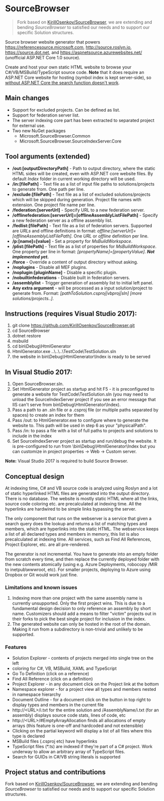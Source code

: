# SourceBrowser

> Fork based on [KirillOsenkov/SourceBrowser](https://github.com/KirillOsenkov/SourceBrowser), we are extending and bending *SourceBrowser* to satisfied our needs and to support our specific Solution structures.

Source browser website generator that powers https://referencesource.microsoft.com, http://source.roslyn.io, https://source.dot.net, and https://aspnetsource.azurewebsites.net/ (unofficial ASP.NET Core 1.0 source).

Create and host your own static HTML website to browse your C#/VB/MSBuild/TypeScript source code. **Note** that it does require an ASP.NET Core website for hosting (symbol index is kept server-side), so [without ASP.NET Core the search function doesn't work](https://github.com/KirillOsenkov/SourceBrowser/wiki/Architecture#server-side).

## Main changes

* Support for excluded projects. Can be defined as list.
* Support for federation server list.
* The server indexing core part has been extracted to separated project for external use.
* Two new NuGet packages
  * Microsoft.SourceBrowser.Common
  * Microsoft.SourceBrowser.SourceIndexServer.Core

## Tool arguments (extended)

* **/out:[outputDirectoryPath]** - Path to output directory, where the static HTML sides will be created, even with ASP&#46;NET core website files. By default *Index* folder in current working directory will be used.
* **/in:[filePath]** - Text file as a list of input file paths to solutions/projects to generate from. One path per line.
* **/exclude:[filePath]** - Text file as a list of excluded solutions/projects which will be skipped during generation. Project file names with extension. One project file name per line.
* **/federation:[serverUrl]** - Specify URL to a new federation server.
* **/offlinefederation:[serverUrl]=[offlineAssemblyListFilePath]** - Specify a new federation server as a offline assembly list.
* **/fedlist:[filePath]** - Text file as a list of federation servers. Supported are *URLs* and offline definitions in format: *offline:[serverUrl]=[offlineAssemblyListFilePath]*. One *URL* or *offline* definition per line.
* **/p:[name]=[value]** - Set a property for *MsBuildWorkspace*.
* **/plist:[filePath]** - Text file as a list of properties for *MsBuildWorkspace*. One property per line in format: *[propertyName]=[propertyValue]*. ***Not implemented yet.***
* **/force** - Override a content of output directory without asking.
* **/noplugins** - Disable all MEF plugins.
* **/noplugin:[pluginName]** - Disable a specific plugin.
* **/nobuiltinfederations** - Disable built in federation servers.
* **/assemblylist** - Trigger generation of assembly list to initial left panel.
* **Any extra argument** - will be processed as a input solution/project to generate from. Format: *[pathToSolution.csproj|vbproj|sln] [more solutions/projects..]*.

## Instructions (requires Visual Studio 2017):
 1. git clone https://github.com/KirillOsenkov/SourceBrowser.git
 2. cd SourceBrowser
 3. dotnet restore
 4. msbuild
 5. cd bin\Debug\HtmlGenerator
 6. HtmlGenerator.exe ..\\..\\..\TestCode\TestSolution.sln
 7. the website in bin\Debug\HtmlGenerator\Index is ready to be served

## In Visual Studio 2017:
 1. Open SourceBrowser.sln.
 2. Set HtmlGenerator project as startup and hit F5 - it is preconfigured to generate a website for TestCode\TestSolution.sln (you may need to unload the SourceIndexServer project if you see an error message that IIS can't serve from bin\Debug\HtmlGenerator\Index). 
 3. Pass a path to an .sln file or a .csproj file (or multiple paths separated by spaces) to create an index for them
 4. Pass /out:<path> to HtmlGenerator.exe to configure where to generate the website to. This path will be used in step 6 as your "physicalPath".
 5. Pass /in:<path> to pass a file with a list of full paths to projects and solutions to include in the index
 6. Set SourceIndexServer project as startup and run/debug the website. It is pre-configured to run from \bin\Debug\HtmlGenerator\Index but you can customize in project properties -> Web -> Custom server.

**Note:** Visual Studio 2017 is required to build Source Browser.

## Conceptual design

At indexing time, C# and VB source code is analyzed using Roslyn and a lot of static hyperlinked HTML files are generated into the output directory. There is no database. The website is mostly static HTML where all the links, source code coloring etc. are precalculated at indexing time. All the hyperlinks are hardwired to be simple links bypassing the server. 

The only component that runs on the webserver is a service that given a search query does the lookup and returns a list of matching types and members, which are hyperlinks into the static HTML. The webservice keeps a list of all declared types and members in memory, this list is also precalculated at indexing time. All services, such as Find All References, Project Explorer, etc. are all pre-rendered. 

The generator is not incremental. You have to generate into an empty folder from scratch every time, and then replace the currently deployed folder with the new contents atomically (using e.g. Azure Deployments, robocopy /MIR to inetpub\\wwwroot, etc). For smaller projects, deploying to Azure using Dropbox or Git would work just fine.

### Limitations and known issues
 1. Indexing more than one project with the same assembly name is currently unsupported. Only the first project wins. This is due to a fundamental design decision to only reference an assembly by short name. Customizers should add a means to filter "victim" projects out in their forks to pick the best single project for inclusion in the index.
 2. The generated website can only be hosted in the root of the domain. Making it run from a subdirectory is non-trivial and unlikely to be supported.

### Features
* Solution Explorer - contents of projects merged into single tree on the left
* coloring for C#, VB, MSBuild, XAML and TypeScript
* Go To Definition (click on a reference)
* Find All Reference (click on a definition)
* Project Explorer - in any document click on the Project link at the bottom
* Namespace explorer - for a project view all types and members nested in namespace hierarchy
* Document Outline - for a document click on the button in top right to display types and members in the current file
* http://\<URL>/i.txt for the entire solution and /AssemblyName/i.txt (for an assembly) displays source code stats, lines of code, etc
* http://\<URL>/#EmptyArrayAllocation finds all allocations of empty arrays (this feature is one-off and hardcoded and not extensible)
* Clicking on the partial keyword will display a list of all files where this type is declared
* MSBuild files (.csproj etc) have hyperlinks
* TypeScript files (*.ts) are indexed if they're part of a C# project. Work underway to allow an arbitrary array of TypeScript files.
* Search for GUIDs in C#/VB string literals is supported

## Project status and contributions

Fork based on [KirillOsenkov/SourceBrowser](https://github.com/KirillOsenkov/SourceBrowser), we are extending and bending *SourceBrowser* to satisfied our needs and to support our specific Solution structures.